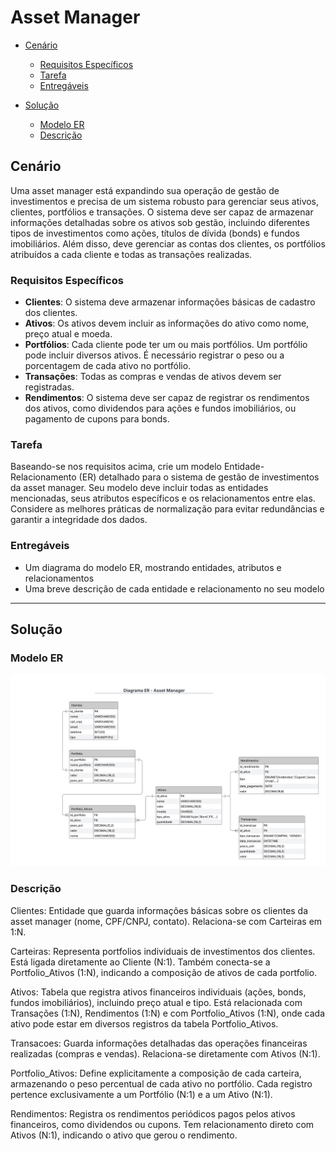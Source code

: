 # Asset Manager

- [Cenário](#cenário)
    - [Requisitos Específicos](#requisitos-específicos)
    - [Tarefa](#tarefa)
    - [Entregáveis](#entregáveis)

- [Solução](#solução)
    - [Modelo ER](#modelo-er)
    - [Descrição](#descrição)



## Cenário

Uma asset manager está expandindo sua operação de gestão de investimentos e precisa de um sistema robusto para gerenciar seus ativos, clientes, portfólios e transações. O sistema deve ser capaz de armazenar informações detalhadas sobre os ativos sob gestão, incluindo diferentes tipos de investimentos como ações, títulos de dívida (bonds) e fundos imobiliários. Além disso, deve gerenciar as contas dos clientes, os portfólios atribuídos a cada cliente e todas as transações realizadas.


### Requisitos Específicos

- **Clientes**: O sistema deve armazenar informações básicas de cadastro dos clientes.  
- **Ativos**: Os ativos devem incluir as informações do ativo como nome, preço atual e moeda.  
- **Portfólios**: Cada cliente pode ter um ou mais portfólios. Um portfólio pode incluir diversos ativos. É necessário registrar o peso ou a porcentagem de cada ativo no portfólio.  
- **Transações**: Todas as compras e vendas de ativos devem ser registradas.  
- **Rendimentos**: O sistema deve ser capaz de registrar os rendimentos dos ativos, como dividendos para ações e fundos imobiliários, ou pagamento de cupons para bonds.  


### Tarefa

Baseando-se nos requisitos acima, crie um modelo Entidade-Relacionamento (ER) detalhado para o sistema de gestão de investimentos da asset manager. Seu modelo deve incluir todas as entidades mencionadas, seus atributos específicos e os relacionamentos entre elas. Considere as melhores práticas de normalização para evitar redundâncias e garantir a integridade dos dados.


### Entregáveis

- Um diagrama do modelo ER, mostrando entidades, atributos e relacionamentos  
- Uma breve descrição de cada entidade e relacionamento no seu modelo

---

## Solução

### Modelo ER

![Modelo ER](diagrama_ER_asset.png)

### Descrição

Clientes: 
Entidade que guarda informações básicas sobre os clientes da asset manager (nome, CPF/CNPJ, contato). Relaciona-se com Carteiras em 1:N.

Carteiras: 
Representa portfolios individuais de investimentos dos clientes. Está ligada diretamente ao Cliente (N:1). Também conecta-se a Portfolio_Ativos (1:N), indicando a composição de ativos de cada portfolio.

Ativos:
Tabela que registra ativos financeiros individuais (ações, bonds, fundos imobiliários), incluindo preço atual e tipo. Está relacionada com Transações (1:N), Rendimentos (1:N) e com Portfolio_Ativos (1:N), onde cada ativo pode estar em diversos registros da tabela Portfolio_Ativos.

Transacoes:
Guarda informações detalhadas das operações financeiras realizadas (compras e vendas). Relaciona-se diretamente com Ativos (N:1).

Portfolio_Ativos:
Define explicitamente a composição de cada carteira, armazenando o peso percentual de cada ativo no portfólio. Cada registro pertence exclusivamente a um Portfólio (N:1) e a um Ativo (N:1).

Rendimentos:
Registra os rendimentos periódicos pagos pelos ativos financeiros, como dividendos ou cupons. Tem relacionamento direto com Ativos (N:1), indicando o ativo que gerou o rendimento.
